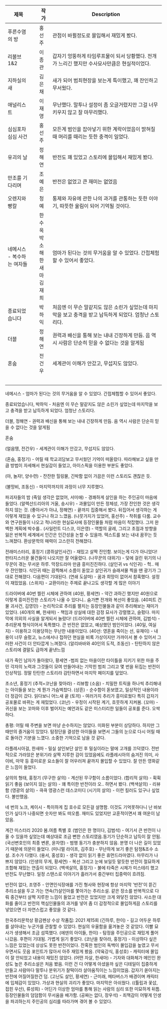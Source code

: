 |제목|| 작가|Description|
|---|-|-----|-------|
|푸른수염의 방||홍선주|관점이 바뀔정도로 몰입해서 재밌게 봤다.|
|리볼브1&2||이종관|갑자기 엉뚱하게 타임루프물이 되서 당황했다. 전개가 느리긴 했지만 수사묘사만큼은 현실적이었다.|
|지하실의 새||김은채|새가 되어 범죄현장을 보는게 특이했고, 꽤 잔인하고 무서웠다.|
|애널리스트||이재영|무난했다. 말투나 설정이 좀 오글거렸지만 그걸 너무 키우지 않고 잘 마무리했다.|
|심심포차 심심 사건||홍선주|모든게 범인을 잡아넣기 위한 계락이었음이 밝혀질 때 머리를 때리는 듯한 충격이 일었다.|
|유괴의 날||정해연|반전도 꽤 있었고 스토리에 몰입해서 재밌게 봤다.|
|만조를 기다리며||조예은|반전은 없었고 큰 재미는 없었음|
|오렌지와 빵칼||청예|통제와 자유에 관한 나의 과거를 관통하는 듯한 이야기, 따뜻한 울림이 되어 기억될 것이다.|
|네메시스<br/>- 복수하는 여자들||한수옥<br/>박소해<br/>한새마<br/>김재희|엄마가 된다는 것의 무거움을 알 수 있었다. 간접체험할 수 있어서 좋았다.|
|종료되었습니다||박하익|처음엔 이 무슨 말같지도 않은 소린가 싶었는데 마지막을 보고 충격을 받고 납득하게 되었다. 엄청난 스토리다.|
|더블||정해연|권력과 배신을 통해 보는 내내 긴장하게 만듬. 음 역시 사람은 단순히 믿을 수 없다는 것을 알게됨|
|혼숨||전건우|세계관이 이해가 안갔고, 무섭지도 않았다.|
||||
||||
||||
||||
||||


네메시스 - 엄마가 된다는 것의 무거움을 알 수 있었다. 간접체험할 수 있어서 좋았다.

종료되었습니다, 박하익 - 처음엔 이 무슨 말같지도 않은 소린가 싶었는데 마지막을 보고 충격을 받고 납득하게 되었다. 엄청난 스토리다.

더블, 정해연 - 권력과 배신을 통해 보는 내내 긴장하게 만듬. 음 역시 사람은 단순히 믿을 수 없다는 것을 알게됨

혼숨

(얼음땡, 전건우) - 세계관이 이해가 안갔고, 무섭지도 않았다.

(혼숨, 홍정기) - 어릴 때 학교괴담보고 무서웠던 기억이 떠올랐다. 따라해보고 싶을 만큼  방법이 자세해서 현실감이 들었고, 아이스픽을 이용한 부분도 좋았다.

(야, 놀자!, 양수련) - 잔잔한 힐링물, 긴박함 없이 가끔은 이런 스토리도 괜찮은 듯. 

(불망비, 조동신) - 마지막까지의 과정이 너무 지루했다.

파괴자들의 밤
(죽일 생각은 없었어, 서미애) - 경쾌하게 살인을 하는 주인공이 마음에 들었다.
(알렉산드리아의 거울, 송시우) - 과몰입이 만든 정체성, 가장 잔인한 것은 생각하지 않는 것.
(좋아서가 아냐, 정해연) - 끝까지 집중해서 봤다. 뒤집어서 생각하는 게 이렇게 재밌을 수 있구나 하고 느꼈음.
(나뭇가지가 있었어, 홍선주) - 착취를 다룸. 교수와 연구원들이 나오고 적나라한 현실묘사에 등장인물들 처럼 마음이 착잡했다. 그저 완벽한 계획에 박수를..
(사일런트 디스코, 이은영) - 역할의 굴레, 그리고 초점과 방향을 잃은 반복적 세계에서 인간은 인간성을 논할 수 있을까. 텍스트를 보는 내내 꿈꾸는 듯 느껴졌다. 환상문학의 매력이 고스란히 전해졌다.

전래미스터리, 홍정기
(콩쥐살인사건) - 재밌고  살짝 잔인함. 보이는게 다가 아니었다! 판타지스러운 물건들이 나오지만 잘 어울렸다.
(나무꾼의 대위기) - 덫에 걸린 위기의 나무꾼이 겪는 무서운 하루. 막장드라마 만큼 흥미진진하다.
(살인귀 vs 식인귀) - 헉.. 매우 잔인했다. 식인귀 때는 끔찍해서 소름이 돋았고 살인귀가 슬래셔물 찍을 땐 광기가 그대로 전해졌다. 다음편이 기대된다.
(연쇄 도살마) - 꿈과 희망이 없어서 참혹했다. 설정이 재밌었음.
(스위치) - 교환이라는 주제로 끝나고도 생각할 게 많은 이야기

드라이버에 40번 찔린 시체에 관하여
(40원, 황세연) - 약간 과하긴 했지만 40원으로 이렇게 흥미진진한 스토리가 나올 수 있다니.. 숨가쁜 전개와 복선이 좋았음.
(40피트 건물 괴사건, 김영민) - 논리적으로 추리를 펼치는 등장인물들과 같이 추리해보는 재미가 있었다. 
(40개의 뼈, 한새마) - 책임과 상실에 대한 감정 묘사가 강렬했고, 슬펐다. 마지막에 의외의 사실을 알게되서 놀랐다!
(드라이버에 40번 찔린 시체에 관하여, 김범석) - 추리문제 형식이어서 독특했다. 큰 반전은 없었고, 예상했던 범인이었다.
(40일, 여실지) - 이용하고 이용당하는 무난한 내용이었다.
(40선: 영혼을 죽이는 선, 유재이) - 내용이 너무 슬펐고, 뉴스에서나 접하던 현실을 비록 가상이지만 가까이서 볼 수 있어서 그러한 사건이 더 안타깝게 느껴졌다.
(알리바바와 40인의 도적, 조동신) - 탄탄하지 않은 스토리에 결말도 급하게 끝낸느낌

내가 죽인 남자가 돌아왔다, 황세연 -범죄 없는 마을이란 타이틀을 지키기 위한 마을 주민 각자의 노력과 그것들이 모여 만들어내는 기막힌 범죄 그리고 몇 번을 뒤집는 반전이 인상적임. 정말 탄탄한 스토리라 감탄하면서 마지막 페이지를 덮었다.

초소년, 홍정기
(추적=코난을 찾아라) - 리뷰함
(소음) - 치밀한 트릭을 하나씩 추리해내는 아이들을 보는 게 뭔가 가슴벅찼다.
(상흔) - 순수함이 돋보였고, 일상적인 내용이라 더 정감이 갔다. 읽다보니 어느새 끝
(토끼) - 여러가지 추리가 흥미로웠다 특히 갑자기 공포물로 바뀌는 게 재밌었다.
(코난) - 우정이 시작된 계기, 흐뭇하게 지켜봄.
(꼬마) - 귀신을 보는 꼬마와 이후 벌어지는 예언과도 같은 미스터리한 일들이 공포를 준다. 오싹하다.

총평: 어릴 때 주변을 보면 마냥 순수하지는 않았다. 미화된 부분이 상당하다. 하지만 그 때만의 즐거움이 있었다. 탐정단을 결성한 아이들을 보면서  그들의 눈으로 다시 어릴 때로 돌아간 기분을 느꼈다. 소중한 기억으로 남을 것 같다.

라플레시아걸, 한새마 - 
밀실 살인보단 살인 후 밀실이라는 말에 고개를 끄덕였다. 전반적으로 가라앉은 분위기라 살짝 지루한 감이 있었음에도 라플레시아의 숨겨진 의미, 사이비, 마약 등 흥미로운 요소들이 잘 어우러져 끝까지 몰입할 수 있었다. 잘 만든 영화같은 느낌이 들었다.

살의의 형태, 홍정기
(무구한 살의) - 계산된 무구함이 소름이었다.
(합리적 살의) - 휙휙 읽기 좋음
(보이지 않는 살의) - 꽤 특이한 반전이라 오.. 하면서 봤다.
(백색살의) - 리뷰함
(영광의 살의) - 큭큭 영광스런 데스코미디
(시기의 살의) - 이런 킬러도 있구나 싶었다. 볼만했음.

네 번의 노크, 케이시 - 특이하게 집 호수로 모든걸 설명함. 이것도 기억못하다니 난 바보인가 싶다가 나중되면 숫자만 봐도 떠오름. 재미도 있었지만 교훈적이면서 꽤 여운이 남았음.

계간 미스터리 2020 봄.여름 특별 호
(범인은 한 명이다, 김범석) - 여기서 큰 반전이 나올 수 있을까 싶었는데 예상대로 조금 뻔한 스토리였음.동기가 단순하고 납득이 잘 안됨.
(국선변호인의 최종 변론, 윤자영) - 범행 동기가 충분하지 않음. 분명 더 나은 길이 있었기 때문에 의문이 들었다.
(미니멀 라이프, 김주호) - 무난하게 보기 좋은 탐정&조수 소설. 조수가 다했다.
(용서, 홍성호) - 생각 없이 읽기 좋은 휴먼드라마였다. 마무리가 나쁘지 않았다.
(인생의 무게, 황세연) - 복선 그리고 눈에 보일듯 말듯한 반전이 절묘하게 조합해 재밌는 연출이 되었다.
(백색살의, 홍정기) - 불에 타죽은 시체가 미스테리 했고 반전도 무난했다. 일정 스탠스로 이야기가 흘러가서 중간부터 집중력이 흐려짐.

반전이 없다, 조영주 -
안면인식장애를 가진 형사와 현장에 항상 마지막 '반전'이 뜯긴 추리소설을 두고 가는 연속(?)살인마를 쫓아가는 추리소설.
같은 장소를  반복적으로 다뤄 중간부터 살짝 지루한 느낌이 들었고 반전은 있었지만 크게 와닿진 않았다. 사소한 대화를 줄이고 반전의 핵심인물들의 과거를 넣어 좀 더 감정적으로 몰입하게끔 스토리를 넣었으면 더 자연스럽고 좋았을 것 같다.

한국추리문학상 황금펜상 수상 작품집: 2021 제15회
(긴하루, 한이) - 길고 어두운 하루를 살아내는 누군가를 관찰할 수 있었다. 현실의 우울함을 옮겨놓은 것 같았다. 이빨 묘사가 생생해서 조금 섬뜩했다.
(에덴의 아이들, 한이) - 탐정을 주인공으로 재밌게 풀어나갔음. 후편이 기대됨. 가볍게 읽기 좋았다.
(코난을 찾아라, 홍정기) - 이상하다 싶은 느낌은 있었는데 상상도 못한 반전이었다. 잔혹한 범인의 독백이 몰입감을 높였고 무서우면서도 웃음 포인트가 많아서 아주 재밌게 봤음.
(약육강식, 홍성호) - 캐릭터에 몰입이 잘 안되었고 내용이 재밌진 않았다.
(어떤 자살, 한새마) - 기자와 대화체가 메인인 완성도 높은 추리소설은 처음 봤음. 이런 건 다 어떻게 아셨을까 싶은 디테일이 집중하게 만들고 사람마다 말투나 분위기가 찰떡이라 살아움직이는 느낌이었음. 갑자기 쏟아지는 반전에 어질어질한건 덤.
(고난도 살인, 황세연) - 근미래, 메타버스가 배경이며 캐릭터에 입체감이 있었다. 가상과 현실의 괴리가 좋았다. 마지막은 아쉬웠다.
((튤립과 꽃삽, 접힌 우산), 류성희) - 어딘가 이상한 엄마를 통해 읽는 사람의 심리 또한 미묘하게 뒤틈. 등장인물들의 덤덤함이 무서움을 배가함.
(공짜는 없다, 장우석) - 죄책감이 어떻게 인생을 파괴하는지 주인공의 심리를 따라가며 겪어 볼 수 있었다.
